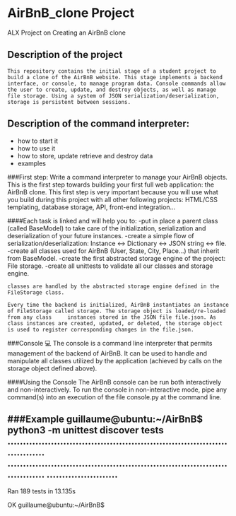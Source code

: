 # AirBnB_clone Project
ALX Project on Creating an AirBnB clone 

## Description of the project
    This repository contains the initial stage of a student project to build a clone of the AirBnB website. This stage implements a backend interface, or console, to manage program data. Console commands allow the user to create, update, and destroy objects, as well as manage file storage. Using a system of JSON serialization/deserialization, storage is persistent between sessions.
   
## Description of the command interpreter:
   - how to start it 
   - how to use it 
   - how to store, update retrieve and destroy data
   - examples 
   
###First step: Write a command interpreter to manage your AirBnB objects.
This is the first step towards building your first full web application: the AirBnB clone. This first step is very important because you will use what you build during this project with all other following projects: HTML/CSS templating, database storage, API, front-end integration…

####Each task is linked and will help you to:
   -put in place a parent class (called BaseModel) to take care of the initialization, serialization and deserialization of your future instances.
   -create a simple flow of serialization/deserialization: Instance <-> Dictionary <-> JSON string <-> file.
   -create all classes used for AirBnB (User, State, City, Place…) that inherit from BaseModel.
   -create the first abstracted storage engine of the project: File storage.
   -create all unittests to validate all our classes and storage engine.


    classes are handled by the abstracted storage engine defined in the FileStorage class.

    Every time the backend is initialized, AirBnB instantiates an instance of FileStorage called storage. The storage object is loaded/re-loaded from any class     instances stored in the JSON file file.json. As class instances are created, updated, or deleted, the storage object is used to register corresponding changes in the file.json.

###Console 💻
The console is a command line interpreter that permits management of the backend of AirBnB. It can be used to handle and manipulate all classes utilized by the application (achieved by calls on the storage object defined above).

####Using the Console
The AirBnB console can be run both interactively and non-interactively. To run the console in non-interactive mode, pipe any command(s) into an execution of the file console.py at the command line.

###Example
guillaume@ubuntu:~/AirBnB$ python3 -m unittest discover tests
...................................................................................
...................................................................................
.......................
----------------------------------------------------------------------
Ran 189 tests in 13.135s

OK
guillaume@ubuntu:~/AirBnB$

